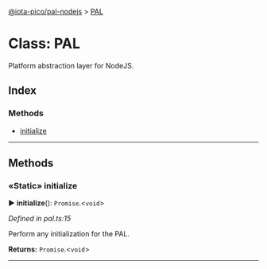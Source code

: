 [@iota-pico/pal-nodejs](../README.md) > [PAL](../classes/pal.md)



# Class: PAL


Platform abstraction layer for NodeJS.

## Index

### Methods

* [initialize](pal.md#initialize)



---
## Methods
<a id="initialize"></a>

### «Static» initialize

► **initialize**(): `Promise`.<`void`>



*Defined in pal.ts:15*



Perform any initialization for the PAL.




**Returns:** `Promise`.<`void`>





___


